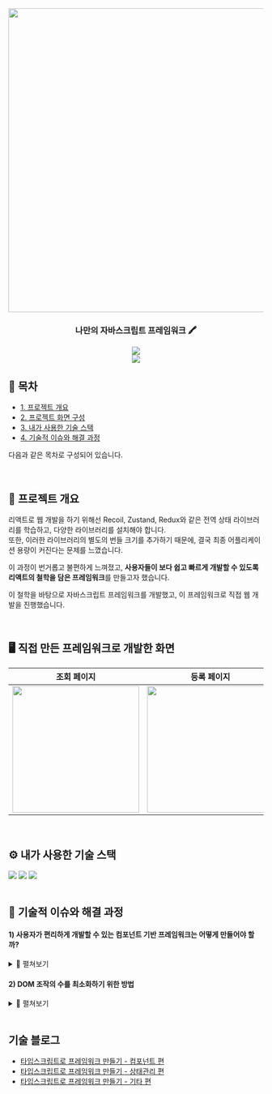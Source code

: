 <div align="center">
<img src="https://github.com/user-attachments/assets/4fefd1cc-a423-43b8-97ec-74a181629c5d" width="600"/>
  <br/>

  
### 나만의 자바스크립트 프레임워크 🖍️

[<img src="https://img.shields.io/badge/release-v0.0.0-ㅎㄱㄷ두?style=flat&logo=google-chrome&logoColor=white" />]() 
<br/> [<img src="https://img.shields.io/badge/프로젝트 기간-2025.02.14 ~ 현재-fab2ac?style=flat&logo=&logoColor=white" />]() <br/>

</div> 



## 📝 목차
- [1. 프로젝트 개요](#1-프로젝트-개요)
- [2. 프로젝트 화면 구성](#2-프로젝트-화면-구성)
- [3. 내가 사용한 기술 스택](#4-사용한-기술-스택)
- [4. 기술적 이슈와 해결 과정](#5-기술적-이슈와-해결-과정)

다음과 같은 목차로 구성되어 있습니다.


<br />

## 🚀 프로젝트 개요
리액트로 웹 개발을 하기 위해선 Recoil, Zustand, Redux와 같은 전역 상태 라이브러리를 학습하고, 다양한 라이브러리를 설치해야 합니다. <br/>
또한, 이러한 라이브러리의 별도의 번들 크기를 추가하기 때문에, 결국 최종 어플리케이션 용량이 커진다는 문제를 느꼈습니다.

이 과정이 번거롭고 불편하게 느껴졌고, **사용자들이 보다 쉽고 빠르게 개발할 수 있도록 리액트의 철학을 담은 프레임워크**를 만들고자 했습니다.

이 철학을 바탕으로 자바스크립트 프레임워크를 개발했고, 이 프레임워크로 직접 웹 개발을 진행했습니다.

<br />

## 🖥️ 직접 만든 프레임워크로 개발한 화면
| **조회 페이지** | **등록 페이지** | 
|:---:|:---:|
| <img src="https://github.com/user-attachments/assets/384f77b5-03be-4645-b3d5-968f8544d44f" width="250" height="250"/> | <img src="https://github.com/user-attachments/assets/fd39d163-5c7b-4920-9f81-ee8faee6bf30" width="250" height="250"/> |

<br />

## ⚙ 내가 사용한 기술 스택
<div>
  <img src="https://img.shields.io/badge/TypeScript-%233178C6.svg?style=for-the-badge&logo=typescript&logoColor=white" />
  <img src="https://img.shields.io/badge/JavaScript-F7DF1E?style=for-the-badge&logo=javascript&logoColor=black" />
  <img src="https://img.shields.io/badge/Jest-C21325?style=for-the-badge&logo=jest&logoColor=white" />
</div>

<br />

## 🤔 기술적 이슈와 해결 과정
#### 1)  사용자가 편리하게 개발할 수 있는 컴포넌트 기반 프레임워크는 어떻게 만들어야 할까?
<details>
  <summary>📌 펼쳐보기 </summary>  
  <br />
  
  <strong>💡 가장 중점은 사용자가 편하게 개발할 수 있는 컴포넌트 구조를 만드는 것이며, 그 결과 React를 참고했습니다.  </strong>

  - 컴포넌트 내 `Array`를 조작합니다. 

    ```javascript
    // Array를 map을 통해 조작할 수 있습니다.
    
    ${DROPBOX_ITEM.map((item, index) => html`
      <div  class="nav-item ${item.name === activeNav ? 'active' : ''}" key=${index}>
        <span href="${item.location}">${item.name}</span>
      </div>
    `)} 
    ```
 - 컴포넌트 내 `Event`를 간편하게 바인딩합니다. 

    ```javascript
    // click 핸들러를 props로 전달하면, 해당 함수가 자동으로 바인딩됩니다.
    
    <div class="button-container">
      <button click=${() => this.props.func()} class="submit-btn">뒤로가기</button>
      <button click=${() => this.submit()} class="submit-btn">발권하기</button>
    </div>
    ```
- 컴포넌트를 재사용할 수 있습니다.

    ```javascript
    // 컴포넌트를 재사용할 수 있습니다.
    
    <header class="header-container">
      <img class="logo-img" src="logo.png" alt="유저 프로필 이미지"/>
      <div>${this.profileView}</div> // profileView 컴포넌트
    </header>
    ```

- React의 JSX 문법처럼 손쉽게 컴포넌트를 개발할 수 있도록 설계했습니다.
  
- 자세한 구현 사항은 **기술 블로그** 참고 부탁드립니다.

<br />

 📌 [태그 리터럴을 활용한 JSX 유사 컴포넌트](https://qjatjs123123.tistory.com/18)
 
</details>


#### 2) DOM 조작의 수를 최소화하기 위한 방법
<details>
  <summary>📌 펼쳐보기 </summary>  
  <br />
  
  <strong>💡불필요한 렌더링을 방지하고, 캐싱된 결과값을 재사용하며, DOM 조작은 배치 처리로 묶어 한 번에 수행한다.  </strong>

  - Object.is로 참조값을 비교해 상태 변화를 감지합니다.
    > 객체는 Immutable 해야 합니다. 그 이유는 깊은 객체 비교 비용이 많이 들기 때문입니다.
    
    > 상태 변경이 없으면 불필요한 렌더링이 발생하지 않습니다.
    
    ```javascript
    setState(key: string, value: unknown) {
      if (Object.is(this.state[key], value)) return;
      ...
    }
    ```

  - 계산된 DOM Element를 캐싱하여 재사용합니다.
    > React에서 React.Memo와 유사한 기능입니다.
    
    > 부모 컴포넌트가 렌더링되면, 하위 모든 컴포넌트들도 함께 렌더링됩니다. <br>
    이 때, 하위 컴포넌트 변경 여부에 따라서 캐싱된 DOM Element를 반환합니다.

    ```javascript
    render() : any{
      if (this.viewStore.isValidMemo(this)) return this.viewStore.getViewMemo(this);
      ...
    }
    ```

  - 자동으로 상태 변경을 배치 처리로 묶어 한 번에 수행합니다.
    > 이벤트 핸들러 내부에 비동기 함수가 포함될 때, 배치처리가 안되는 문제를 해결합니다.
    
    > 배치처리가 진행되는 시점은 콜스택이 비워지는 시점입니다.
    > 
    > <img src="https://github.com/user-attachments/assets/bb7383f3-7d8a-4b93-88ac-e1dda90cb5f7" width="300" />
    
    > 콜스택 범위에서 발생되는 상태 변경을 묶어 처리합니다.
    ```javascript
    setState(key: string, value: unknown) {
      ...
      this.queue.push([key, value]);
      if (!this.isBatching) {
        this.isBatching = true;
    
        Promise.resolve().then(() => {
          this.flush();
        })
      }
    }

    private flush() {
      while (this.queue.length > 0) {
        const [key, value] = this.queue.shift();
        this.state[key] = value;
      }
      // render 
    }
    ```
  - 자세한 구현 사항은 **기술 블로그** 참고 부탁드립니다.
<br />

 📌 [Auto Batching, 전역 상태 관리](https://qjatjs123123.tistory.com/19)
 
</details>


<br />



## 기술 블로그

  - [타입스크립트로 프레임워크 만들기 - 컴포넌트 편](https://qjatjs123123.tistory.com/18)
  - [타입스크립트로 프레임워크 만들기 - 상태관리 편](https://qjatjs123123.tistory.com/19)
  - [타입스크립트로 프레임워크 만들기 - 기타 편](https://qjatjs123123.tistory.com/20)


